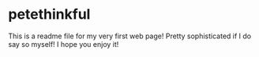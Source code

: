 # petethinkful
This is a readme file for my very first web page!  Pretty sophisticated if I do say so myself!
I hope you enjoy it!
